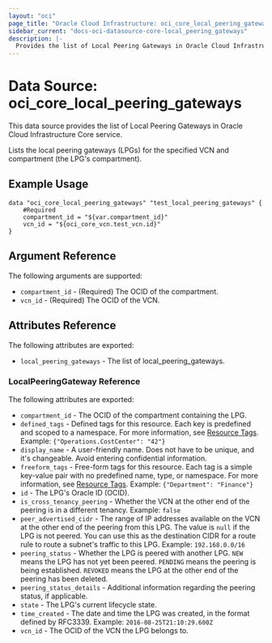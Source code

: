 ```yaml
---
layout: "oci"
page_title: "Oracle Cloud Infrastructure: oci_core_local_peering_gateways"
sidebar_current: "docs-oci-datasource-core-local_peering_gateways"
description: |-
  Provides the list of Local Peering Gateways in Oracle Cloud Infrastructure Core service
---
```


# Data Source: oci_core_local_peering_gateways
This data source provides the list of Local Peering Gateways in Oracle Cloud Infrastructure Core service.

Lists the local peering gateways (LPGs) for the specified VCN and compartment
(the LPG's compartment).


## Example Usage

```hcl
data "oci_core_local_peering_gateways" "test_local_peering_gateways" {
	#Required
	compartment_id = "${var.compartment_id}"
	vcn_id = "${oci_core_vcn.test_vcn.id}"
}
```

## Argument Reference

The following arguments are supported:

* `compartment_id` - (Required) The OCID of the compartment.
* `vcn_id` - (Required) The OCID of the VCN.


## Attributes Reference

The following attributes are exported:

* `local_peering_gateways` - The list of local_peering_gateways.

### LocalPeeringGateway Reference

The following attributes are exported:

* `compartment_id` - The OCID of the compartment containing the LPG.
* `defined_tags` - Defined tags for this resource. Each key is predefined and scoped to a namespace. For more information, see [Resource Tags](https://docs.cloud.oracle.com/iaas/Content/General/Concepts/resourcetags.htm).  Example: `{"Operations.CostCenter": "42"}` 
* `display_name` - A user-friendly name. Does not have to be unique, and it's changeable. Avoid entering confidential information. 
* `freeform_tags` - Free-form tags for this resource. Each tag is a simple key-value pair with no predefined name, type, or namespace. For more information, see [Resource Tags](https://docs.cloud.oracle.com/iaas/Content/General/Concepts/resourcetags.htm).  Example: `{"Department": "Finance"}` 
* `id` - The LPG's Oracle ID (OCID).
* `is_cross_tenancy_peering` - Whether the VCN at the other end of the peering is in a different tenancy.  Example: `false` 
* `peer_advertised_cidr` - The range of IP addresses available on the VCN at the other end of the peering from this LPG. The value is `null` if the LPG is not peered. You can use this as the destination CIDR for a route rule to route a subnet's traffic to this LPG.  Example: `192.168.0.0/16` 
* `peering_status` - Whether the LPG is peered with another LPG. `NEW` means the LPG has not yet been peered. `PENDING` means the peering is being established. `REVOKED` means the LPG at the other end of the peering has been deleted. 
* `peering_status_details` - Additional information regarding the peering status, if applicable.
* `state` - The LPG's current lifecycle state.
* `time_created` - The date and time the LPG was created, in the format defined by RFC3339.  Example: `2016-08-25T21:10:29.600Z` 
* `vcn_id` - The OCID of the VCN the LPG belongs to.

